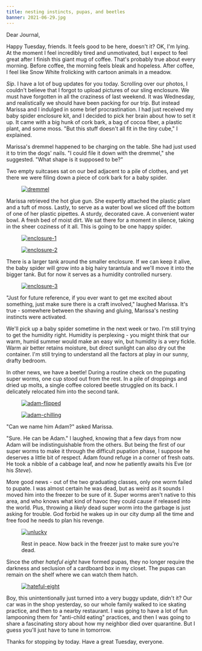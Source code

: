 ```yaml
---
title: nesting instincts, pupas, and beetles
banner: 2021-06-29.jpg
---
```


Dear Journal,

Happy Tuesday, friends.  It feels good to be here, doesn't it?  OK,
I'm lying.  At the moment I feel incredibly tired and unmotivated, but
I expect to feel great after I finish this giant mug of coffee.
That's probably true about every morning.  Before coffee, the morning
feels bleak and hopeless.  After coffee, I feel like Snow White
frolicking with cartoon animals in a meadow.

_Sip_.  I have a lot of bug updates for you today.  Scrolling over our
photos, I couldn't believe that I forgot to upload pictures of our
sling enclosure.  We must have forgotten in all the craziness of last
weekend.  It was Wednesday, and realistically we should have been
packing for our trip.  But instead Marissa and I indulged in some
brief procrastination.  I had just received my baby spider enclosure
kit, and I decided to pick her brain about how to set it up.  It came
with a big hunk of cork bark, a bag of cocoa fiber, a plastic plant,
and some moss.  "But this stuff doesn't all fit in the tiny cube," I
explained.

Marissa's dremmel happened to be charging on the table.  She had just
used it to trim the dogs' nails.  "I could file it down with the
dremmel," she suggested.  "What shape is it supposed to be?"

Two empty suitcases sat on our bed adjacent to a pile of clothes, and
yet there we were filing down a piece of cork bark for a baby spider.

<figure>
  <a href="/images/2021-06-29-dremmel.jpg">
    <img alt="dremmel" src="/images/2021-06-29-dremmel.jpg"/>
  </a>
</figure>

Marissa retrieved the hot glue gun.  She expertly attached the plastic
plant and a tuft of moss.  Lastly, to serve as a water bowl we sliced
off the bottom of one of her plastic pipettes.  A sturdy, decorated
cave.  A convenient water bowl.  A fresh bed of moist dirt.  We sat
there for a moment in silence, taking in the sheer coziness of it all.
This is going to be one happy spider.

<figure>
  <a href="/images/2021-06-29-enclosure-1.jpg">
    <img alt="enclosure-1" src="/images/2021-06-29-enclosure-1.jpg"/>
  </a>
</figure>

<figure>
  <a href="/images/2021-06-29-enclosure-2.jpg">
    <img alt="enclosure-2" src="/images/2021-06-29-enclosure-2.jpg"/>
  </a>
</figure>

There is a larger tank around the smaller enclosure.  If we can keep
it alive, the baby spider will grow into a big hairy tarantula and
we'll move it into the bigger tank.  But for now it serves as a
humidity controlled nursery.

<figure>
  <a href="/images/2021-06-29-enclosure-3.jpg">
    <img alt="enclosure-3" src="/images/2021-06-29-enclosure-3.jpg"/>
  </a>
</figure>

"Just for future reference, if you ever want to get me excited about
something, just make sure there is a craft involved," laughed Marissa.
It's true - somewhere between the shaving and gluing, Marissa's
nesting instincts were activated.

We'll pick up a baby spider sometime in the next week or two.  I'm
still trying to get the humidity right.  Humidity is perplexing - you
might think that our warm, humid summer would make an easy win, but
humidity is a very fickle.  Warm air better retains moisture, but
direct sunlight can also dry out the container.  I'm still trying to
understand all the factors at play in our sunny, drafty bedroom.

In other news, we have a beetle!  During a routine check on the
pupating super worms, one cup stood out from the rest.  In a pile of
droppings and dried up molts, a single coffee colored beetle struggled
on its back.  I delicately relocated him into the second tank.

<figure>
  <a href="/images/2021-06-29-adam-flipped.jpg">
    <img alt="adam-flipped" src="/images/2021-06-29-adam-flipped.jpg"/>
  </a>
</figure>

<figure>
  <a href="/images/2021-06-29-adam-chilling.jpg">
    <img alt="adam-chilling" src="/images/2021-06-29-adam-chilling.jpg"/>
  </a>
</figure>

"Can we name him Adam?" asked Marissa.

"Sure.  He can be Adam."  I laughed, knowing that a few days from now
Adam will be indistinguishable from the others. But being the first of
our super worms to make it through the difficult pupation phase, I
suppose he deserves a little bit of respect.  Adam found refuge in a
corner of fresh oats.  He took a nibble of a cabbage leaf, and now he
patiently awaits his Eve (or his _Steve_).

More good news - out of the two graduating classes, only one worm
failed to pupate.  I was almost certain he was dead, but as weird as
it sounds I moved him into the freezer to be sure of it.  Super worms
aren't native to this area, and who knows what kind of havoc they
could cause if released into the world.  Plus, throwing a _likely_
dead super worm into the garbage is just asking for trouble.  God
forbid he wakes up in our city dump all the time and free food he
needs to plan his revenge.

<figure>
  <a href="/images/2021-06-29-unlucky.jpg">
    <img alt="unlucky" src="/images/2021-06-29-unlucky.jpg"/>
  </a>
  <figcaption><p>Rest in peace.  Now back in the freezer just to make
  sure you're dead.</p></figcaption>
</figure>

Since the other _hateful eight_ have formed pupas, they no longer
require the darkness and seclusion of a cardboard box in my closet.
The pupas can remain on the shelf where we can watch them hatch.

<figure>
  <a href="/images/2021-06-29-hateful-eight.jpg">
    <img alt="hateful-eight" src="/images/2021-06-29-hateful-eight.jpg"/>
  </a>
</figure>

Boy, this unintentionally just turned into a very buggy update, didn't
it?  Our car was in the shop yesterday, so our whole family walked to
ice skating practice, and then to a nearby restaurant.  I was going to
have a lot of fun lampooning them for "anti-child eating" practices,
and then I was going to share a fascinating story about how my
neighbor died over quarantine.  But I guess you'll just have to tune
in tomorrow.

Thanks for stopping by today.  Have a great Tuesday, everyone.
